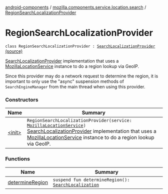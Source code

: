 [android-components](../../index.md) / [mozilla.components.service.location.search](../index.md) / [RegionSearchLocalizationProvider](./index.md)

# RegionSearchLocalizationProvider

`class RegionSearchLocalizationProvider : `[`SearchLocalizationProvider`](../../mozilla.components.browser.search.provider.localization/-search-localization-provider/index.md) [(source)](https://github.com/mozilla-mobile/android-components/blob/master/components/service/location/src/main/java/mozilla/components/service/location/search/RegionSearchLocalizationProvider.kt#L20)

[SearchLocalizationProvider](../../mozilla.components.browser.search.provider.localization/-search-localization-provider/index.md) implementation that uses a [MozillaLocationService](../../mozilla.components.service.location/-mozilla-location-service/index.md) instance to
do a region lookup via GeoIP.

Since this provider may do a network request to determine the region, it is important to only use
the "async" suspension methods of `SearchEngineManager` from the main thread when using this
provider.

### Constructors

| Name | Summary |
|---|---|
| [&lt;init&gt;](-init-.md) | `RegionSearchLocalizationProvider(service: `[`MozillaLocationService`](../../mozilla.components.service.location/-mozilla-location-service/index.md)`)`<br>[SearchLocalizationProvider](../../mozilla.components.browser.search.provider.localization/-search-localization-provider/index.md) implementation that uses a [MozillaLocationService](../../mozilla.components.service.location/-mozilla-location-service/index.md) instance to do a region lookup via GeoIP. |

### Functions

| Name | Summary |
|---|---|
| [determineRegion](determine-region.md) | `suspend fun determineRegion(): `[`SearchLocalization`](../../mozilla.components.browser.search.provider.localization/-search-localization/index.md) |
